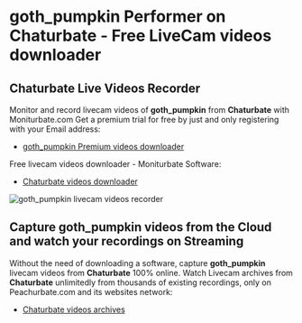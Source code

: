 # goth_pumpkin Performer on Chaturbate - Free LiveCam videos downloader

## Chaturbate Live Videos Recorder

Monitor and record livecam videos of **goth_pumpkin** from **Chaturbate** with Moniturbate.com
Get a premium trial for free by just and only registering with your Email address:
* [goth_pumpkin Premium videos downloader](https://moniturbate.com/request-demo-licence-key.html)

Free livecam videos downloader - Moniturbate Software:
* [Chaturbate videos downloader](https://moniturbate.com/moniturbate-download-software.html)

![goth_pumpkin livecam videos recorder](https://peachurnet.com/templates/moniturbate-software.png)


## Capture goth_pumpkin videos from the Cloud and watch your recordings on Streaming

Without the need of downloading a software, capture **goth_pumpkin** livecam videos from **Chaturbate** 100% online.
Watch Livecam archives from **Chaturbate** unlimitedly from thousands of existing recordings, only on Peachurbate.com and its websites network:
* [Chaturbate videos archives](https://peachurnet.com/)